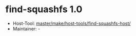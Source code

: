 # find-squashfs 1.0
 - Host-Tool: [master/make/host-tools/find-squashfs-host/](https://github.com/Freetz-NG/freetz-ng/tree/master/make/host-tools/find-squashfs-host/)
 - Maintainer: -

